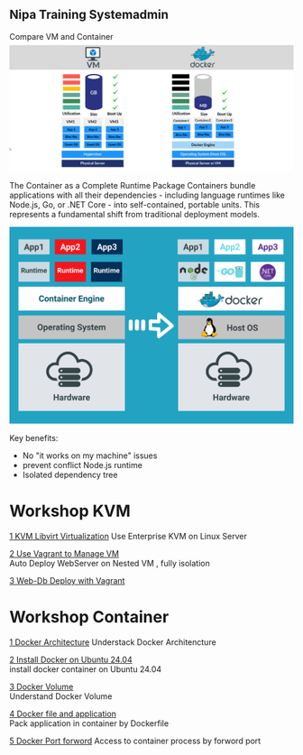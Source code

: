 ## Nipa Training Systemadmin

Compare VM and Container
![](./container/images/vm-docker.png)

The Container as a Complete Runtime Package
Containers bundle applications with all their dependencies - including language runtimes like Node.js, Go, or .NET Core - into self-contained, portable units. This represents a fundamental shift from traditional deployment models.

![](./container/images/docker-apps.png)

Key benefits:
- No "it works on my machine" issues
- prevent conflict Node.js runtime
- Isolated dependency tree

# Workshop KVM

[1 KVM Libvirt Virtualization](./libvirt/install-libvirt-qemu.md)
Use Enterprise KVM on Linux Server

[2 Use Vagrant to Manage VM](./libvirt/install-vagrant.md)  
Auto Deploy WebServer on Nested VM , fully isolation

[3 Web-Db Deploy with Vagrant](./libvirt/install-web-database.md)

# Workshop Container
[1 Docker Architecture](./container/architecture.md)
Understack Docker Architencture

[2 Install Docker on Ubuntu 24.04](./container/install-docker.md)  
install docker container on Ubuntu 24.04

[3 Docker Volume](./container/volume.md)  
Understand Docker Volume

[4 Docker file and application](./container/dockerfile-explain.md)  
Pack application in container by Dockerfile

[5 Docker Port forword](./container/docker-port.md)
Access to container process by forword port
